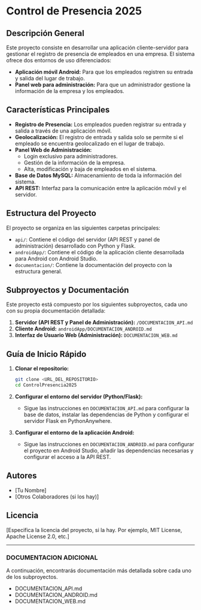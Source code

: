 # Control de Presencia 2025

## Descripción General

Este proyecto consiste en desarrollar una aplicación cliente-servidor para gestionar el registro de presencia de empleados en una empresa. El sistema ofrece dos entornos de uso diferenciados:

*   **Aplicación móvil Android:** Para que los empleados registren su entrada y salida del lugar de trabajo.
*   **Panel web para administración:** Para que un administrador gestione la información de la empresa y los empleados.

## Características Principales

*   **Registro de Presencia:** Los empleados pueden registrar su entrada y salida a través de una aplicación móvil.
*   **Geolocalización:** El registro de entrada y salida solo se permite si el empleado se encuentra geolocalizado en el lugar de trabajo.
*   **Panel Web de Administración:**
    *   Login exclusivo para administradores.
    *   Gestión de la información de la empresa.
    *   Alta, modificación y baja de empleados en el sistema.
*   **Base de Datos MySQL:** Almacenamiento de toda la información del sistema.
*   **API REST:** Interfaz para la comunicación entre la aplicación móvil y el servidor.

## Estructura del Proyecto

El proyecto se organiza en las siguientes carpetas principales:

*   `api/`: Contiene el código del servidor (API REST y panel de administración) desarrollado con Python y Flask.
*   `androidApp/`: Contiene el código de la aplicación cliente desarrollada para Android con Android Studio.
*   `documentacion/`: Contiene la documentación del proyecto con la estructura general.

## Subproyectos y Documentación

Este proyecto está compuesto por los siguientes subproyectos, cada uno con su propia documentación detallada:

1.  **Servidor (API REST y Panel de Administración):** `/DOCUMENTACION_API.md`
2.  **Cliente Android:** `androidApp/DOCUMENTACION_ANDROID.md`
3.  **Interfaz de Usuario Web (Administración):** `DOCUMENTACION_WEB.md`

## Guía de Inicio Rápido

1.  **Clonar el repositorio:**

    ```bash
    git clone <URL_DEL_REPOSITORIO>
    cd ControlPresencia2025
    ```

2.  **Configurar el entorno del servidor (Python/Flask):**

    *   Sigue las instrucciones en `DOCUMENTACION_API.md` para configurar la base de datos, instalar las dependencias de Python y configurar el servidor Flask en PythonAnywhere.

3.  **Configurar el entorno de la aplicación Android:**

    *   Sigue las instrucciones en `DOCUMENTACION_ANDROID.md` para configurar el proyecto en Android Studio, añadir las dependencias necesarias y configurar el acceso a la API REST.

## Autores

*   [Tu Nombre]
*   [Otros Colaboradores (si los hay)]

## Licencia

[Especifica la licencia del proyecto, si la hay. Por ejemplo, MIT License, Apache License 2.0, etc.]

---

### DOCUMENTACION ADICIONAL

A continuación, encontrarás documentación más detallada sobre cada uno de los subproyectos.

* DOCUMENTACION_API.md
* DOCUMENTACION_ANDROID.md
* DOCUMENTACION_WEB.md

